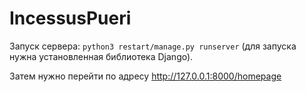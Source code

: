 # IncessusPueri
Запуск сервера: `python3 restart/manage.py runserver` (для запуска нужна установленная библиотека Django).

Затем нужно перейти по адресу http://127.0.0.1:8000/homepage
